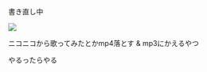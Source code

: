 書き直し中

![](https://dl.dropboxusercontent.com/u/27113412/img/37899748.png)

ニコニコから歌ってみたとかmp4落とす & mp3にかえるやつ

やるったらやる
